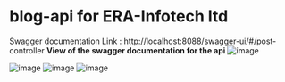 # blog-api for ERA-Infotech ltd
Swagger documentation Link : http://localhost:8088/swagger-ui/#/post-controller
**View of the swagger documentation for the api**
![image](https://user-images.githubusercontent.com/46686524/147526687-de60b8ab-1660-4265-840e-d2ae418b8846.png)

![image](https://user-images.githubusercontent.com/46686524/147526717-4a75ed84-c033-468f-9a54-554de01c1c96.png)
![image](https://user-images.githubusercontent.com/46686524/147526744-7b58cb02-c6a3-4416-aa54-ca712b805672.png)
![image](https://user-images.githubusercontent.com/46686524/147526767-1ebaf854-1a42-479a-9d31-eab080917155.png)


